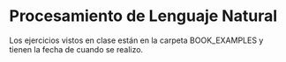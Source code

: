 # Procesamiento de Lenguaje Natural

Los ejercicios vistos en clase están en la carpeta BOOK_EXAMPLES y tienen la fecha de cuando se realizo.